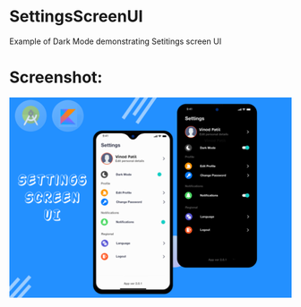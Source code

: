 # SettingsScreenUI

Example of Dark Mode demonstrating Setitings screen UI

# Screenshot:

<img src="https://github.com/ervinod/SettingsScreenUI/blob/master/ui_screenshots.png" />
